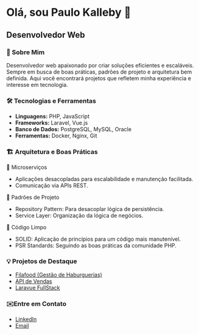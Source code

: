 # Olá, sou Paulo Kalleby 👋
## Desenvolvedor Web

### 🚀 Sobre Mim
Desenvolvedor web apaixonado por criar soluções eficientes e escaláveis. Sempre em busca de boas práticas, padrões de projeto e arquitetura bem definida. Aqui você encontrará projetos que refletem minha experiência e interesse em tecnologia.

### 🛠️ Tecnologias e Ferramentas
- **Linguagens:** PHP, JavaScript
- **Frameworks:** Laravel, Vue.js
- **Banco de Dados:** PostgreSQL, MySQL, Oracle
- **Ferramentas:** Docker, Nginx, Git

### 🏗 Arquitetura e Boas Práticas
🔹 Microserviços
- Aplicações desacopladas para escalabilidade e manutenção facilitada.
- Comunicação via APIs REST.

🔹 Padrões de Projeto
- Repository Pattern: Para desacoplar lógica de persistência.
- Service Layer: Organização da lógica de negócios.

🔹 Código Limpo
- SOLID: Aplicação de princípios para um código mais manutenível.
- PSR Standards: Seguindo as boas práticas da comunidade PHP.

### 💡 Projetos de Destaque
- [Filafood (Gestão de Haburguerias)](https://github.com/paulokalleby/filafood)
- [API de Vendas](https://github.com/paulokalleby/api-vendas)
- [Laravue FullStack](https://github.com/paulokalleby/laravue)

### ✉️Entre em Contato
- [LinkedIn](https://www.linkedin.com/in/paulokalleby)
- [Email](mailto:paulo.devweb@gmail.com)
